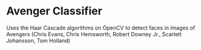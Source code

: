 # Avenger Classifier

Uses the Haar Cascade algorithms on OpenCV to detect faces in images of Avengers (Chris Evans, Chris Hemsworth, Robert Downey Jr., Scarlett Johansson, Tom Holland)
